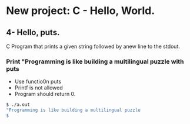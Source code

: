 # New project: C - Hello, World.

## 4- Hello, puts.
C Program that prints a given string followed by  anew line to the stdout.
### Print "Programming is like building a multilingual puzzle with puts

- Use functio0n puts
- Printf is not allowed
- Program should return 0.

```bash
$ ./a.out
"Programming is like building a multilingual puzzle
$
```

